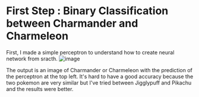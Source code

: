 # First Step : Binary Classification between Charmander and Charmeleon
First, I made a simple perceptron to understand how to create neural network from sracth. 
![image](https://github.com/LPierre0/PokemonRecognition/assets/94241993/43d6bc3b-1212-4e4f-a98d-27db03608da8)


The output is an image of Charmander or Charmeleon with the prediction of the perceptron at the top left.
It's hard to have a good accuracy because the two pokemon are very similar but I've tried between Jigglypuff and Pikachu and the results were better.
